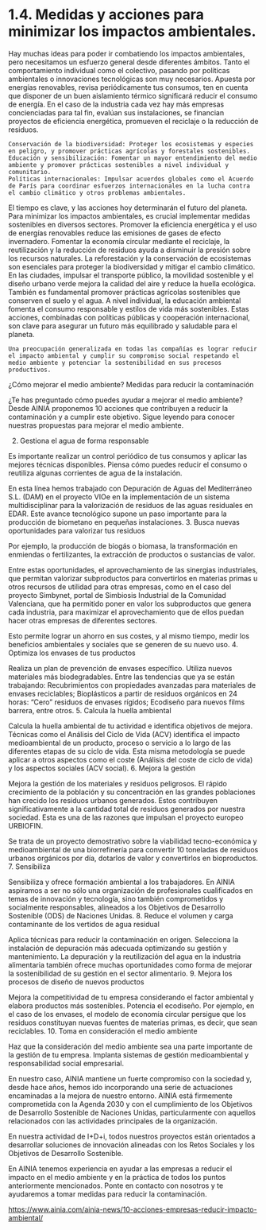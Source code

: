 # 1.4. Medidas y acciones para minimizar los impactos ambientales.

Hay muchas ideas para poder ir combatiendo los impactos ambientales, pero necesitamos un esfuerzo general desde diferentes ámbitos. Tanto el comportamiento individual como el colectivo, pasando por políticas ambientales o innovaciones tecnológicas son muy necesarios. Apuesta por energías renovables, revisa periódicamente tus consumos, ten en cuenta que disponer de un buen aislamiento térmico significará reducir el consumo de energía. En el caso de la industria cada vez hay más empresas concienciadas para tal fin, evalúan sus instalaciones, se financian proyectos de eficiencia energética, promueven el reciclaje o la reducción de residuos.





    Conservación de la biodiversidad: Proteger los ecosistemas y especies en peligro, y promover prácticas agrícolas y forestales sostenibles.
    Educación y sensibilización: Fomentar un mayor entendimiento del medio ambiente y promover prácticas sostenibles a nivel individual y comunitario.
    Políticas internacionales: Impulsar acuerdos globales como el Acuerdo de París para coordinar esfuerzos internacionales en la lucha contra el cambio climático y otros problemas ambientales.
El tiempo es clave, y las acciones hoy determinarán el futuro del planeta.
Para minimizar los impactos ambientales, es crucial implementar medidas sostenibles en diversos sectores. Promover la eficiencia energética y el uso de energías renovables reduce las emisiones de gases de efecto invernadero. Fomentar la economía circular mediante el reciclaje, la reutilización y la reducción de residuos ayuda a disminuir la presión sobre los recursos naturales. La reforestación y la conservación de ecosistemas son esenciales para proteger la biodiversidad y mitigar el cambio climático. En las ciudades, impulsar el transporte público, la movilidad sostenible y el diseño urbano verde mejora la calidad del aire y reduce la huella ecológica. También es fundamental promover prácticas agrícolas sostenibles que conserven el suelo y el agua. A nivel individual, la educación ambiental fomenta el consumo responsable y estilos de vida más sostenibles. Estas acciones, combinadas con políticas públicas y cooperación internacional, son clave para asegurar un futuro más equilibrado y saludable para el planeta.

    Una preocupación generalizada en todas las compañías es lograr reducir el impacto ambiental y cumplir su compromiso social respetando el medio ambiente y potenciar la sostenibilidad en sus procesos productivos.

¿Cómo mejorar el medio ambiente? Medidas para reducir la contaminación

¿Te has preguntado cómo puedes ayudar a mejorar el medio ambiente? Desde AINIA proponemos 10 acciones que contribuyen a reducir la contaminación y a cumplir este objetivo. Sigue leyendo para conocer nuestras propuestas para mejorar el medio ambiente.



2. Gestiona el agua de forma responsable

Es importante realizar un control periódico de tus consumos y aplicar las mejores técnicas disponibles. Piensa cómo puedes reducir el consumo o reutiliza algunas corrientes de agua de la instalación.

En esta línea hemos trabajado con Depuración de Aguas del Mediterráneo S.L. (DAM) en el proyecto VIOe en la implementación de un sistema multidisciplinar para la valorización de residuos de las aguas residuales en EDAR. Este avance tecnológico supone un paso importante para la producción de biometano en pequeñas instalaciones.
3. Busca nuevas oportunidades para valorizar tus residuos

Por ejemplo, la producción de biogás o biomasa, la transformación en enmiendas o fertilizantes, la extracción de productos o sustancias de valor.

Entre estas oportunidades, el aprovechamiento de las sinergias industriales, que permitan valorizar subproductos para convertirlos en materias primas u otros recursos de utilidad para otras empresas, como en el caso del proyecto Simbynet, portal de Simbiosis Industrial de la Comunidad Valenciana, que ha permitido poner en valor los subproductos que genera cada industria, para maximizar el aprovechamiento que de ellos puedan hacer otras empresas de diferentes sectores.

Esto permite lograr un ahorro en sus costes, y al mismo tiempo, medir los beneficios ambientales y sociales que se generen de su nuevo uso.
4. Optimiza los envases de tus productos

Realiza un plan de prevención de envases específico. Utiliza nuevos materiales más biodegradables. Entre las tendencias que ya se están trabajando: Recubrimientos con propiedades avanzadas para materiales de envases reciclables; Bioplásticos a partir de residuos orgánicos en 24 horas: “Cero” residuos de envases rígidos; Ecodiseño para nuevos films barrera, entre otros.
5. Calcula la huella ambiental

Calcula la huella ambiental de tu actividad e identifica objetivos de mejora. Técnicas como el Análisis del Ciclo de Vida (ACV) identifica el impacto medioambiental de un producto, proceso o servicio a lo largo de las diferentes etapas de su ciclo de vida. Esta misma metodología se puede aplicar a otros aspectos como el coste (Análisis del coste de ciclo de vida) y los aspectos sociales (ACV social).
6. Mejora la gestión

Mejora la gestión de los materiales y residuos peligrosos. El rápido crecimiento de la población y su concentración en las grandes poblaciones han crecido los residuos urbanos generados. Estos contribuyen significativamente a la cantidad total de residuos generados por nuestra sociedad. Esta es una de las razones que impulsan el proyecto europeo URBIOFIN.

Se trata de un proyecto demostrativo sobre la viabilidad tecno-económica y medioambiental de una biorrefinería para convertir 10 toneladas de residuos urbanos orgánicos por día, dotarlos de valor y convertirlos en bioproductos.
7. Sensibiliza

Sensibiliza y ofrece formación ambiental a los trabajadores. En AINIA aspiramos a ser no sólo una organización de profesionales cualificados en temas de innovación y tecnología, sino también comprometidos y socialmente responsables, alineados a los Objetivos de Desarrollo Sostenible (ODS) de Naciones Unidas.
8. Reduce el volumen y carga contaminante de los vertidos de agua residual

Aplica técnicas para reducir la contaminación en origen. Selecciona la instalación de depuración más adecuada optimizando su gestión y mantenimiento.  La depuración y la reutilización del agua en la industria alimentaria también ofrece muchas oportunidades como forma de mejorar la sostenibilidad de su gestión en el sector alimentario.
9. Mejora los procesos de diseño de nuevos productos

Mejora la competitividad de tu empresa considerando el factor ambiental y elabora productos más sostenibles. Potencia el ecodiseño. Por ejemplo, en el caso de los envases, el modelo de economía circular persigue que los residuos constituyan nuevas fuentes de materias primas, es decir, que sean reciclables.
10. Toma en consideración el medio ambiente

Haz que la consideración del medio ambiente sea una parte importante de la gestión de tu empresa. Implanta sistemas de gestión medioambiental y responsabilidad social empresarial.

En nuestro caso, AINIA mantiene un fuerte compromiso con la sociedad y, desde hace años, hemos ido incorporando una serie de actuaciones encaminadas a la mejora de nuestro entorno. AINIA está firmemente comprometida con la Agenda 2030 y con el cumplimiento de los Objetivos de Desarrollo Sostenible de Naciones Unidas, particularmente con aquellos relacionados con las actividades principales de la organización.

En nuestra actividad de I+D+i, todos nuestros proyectos están orientados a desarrollar soluciones de innovación alineadas con los Retos Sociales y los Objetivos de Desarrollo Sostenible.

En AINIA tenemos experiencia en ayudar a las empresas a reducir el impacto en el medio ambiente y en la práctica de todos los puntos anteriormente mencionados. Ponte en contacto con nosotros y te ayudaremos a tomar medidas para reducir la contaminación.



https://www.ainia.com/ainia-news/10-acciones-empresas-reducir-impacto-ambiental/

